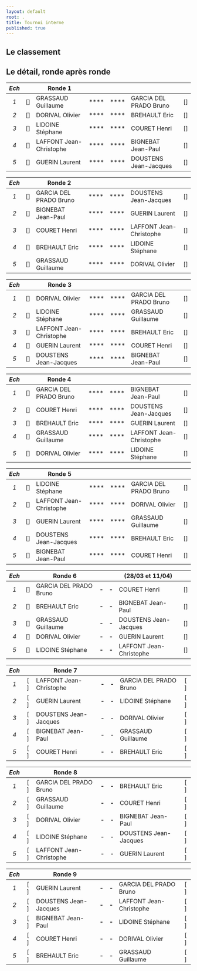 ```yaml
---
layout: default
root: .
title: Tournoi interne
published: true
---
```


## Le classement 

## Le détail, ronde après ronde

|*Ech*|     | **Ronde 1**        |     |     |                           |     |
|:-:|:---:| -------------------- |:---:|:---:| ------------------------- |:---:|
|*1*| [] | GRASSAUD Guillaume   |****|****| GARCIA DEL PRADO Bruno    | [] |
|*2*| [] | DORIVAL Olivier      |****|****| BREHAULT Eric             | [] |
|*3*| [] | LIDOINE Stéphane     |****|****| COURET Henri          | [] |
|*4*| [] | LAFFONT Jean-Christophe |****|****| BIGNEBAT Jean-Paul     | [] |
|*5*| [] | GUERIN Laurent        |****|****| DOUSTENS Jean-Jacques    | [] |


|*Ech*|     | **Ronde 2**        |     |     |                           |     |
|:-:|:---:| -------------------- |:---:|:---:| ------------------------- |:---:|
|*1*| [] | GARCIA DEL PRADO Bruno  |****|****| DOUSTENS Jean-Jacques  | [] |
|*2*| [] | BIGNEBAT Jean-Paul   |****|****| GUERIN Laurent            | [] |
|*3*| [] | COURET Henri       |****|****| LAFFONT Jean-Christophe   | [] |
|*4*| [] | BREHAULT Eric        |****|****| LIDOINE Stéphane          |[]|
|*5*| [] | GRASSAUD Guillaume   |****|****| DORIVAL Olivier           | [] |

|*Ech*|     | **Ronde 3**        |     |     |                           |     |
|:-:|:---:| -------------------- |:---:|:---:| ------------------------- |:---:|
|*1*| [] | DORIVAL Olivier      |****|****| GARCIA DEL PRADO Bruno    | [] |
|*2*|[]| LIDOINE Stéphane     |****|****| GRASSAUD Guillaume        | [] |
|*3*| [] | LAFFONT Jean-Christophe  |****|****| BREHAULT Eric         | [] |
|*4*| [] | GUERIN Laurent           |****|****| COURET Henri          |[]|
|*5*| [] | DOUSTENS Jean-Jacques    |****|****| BIGNEBAT Jean-Paul    | [] |

|*Ech*|   | **Ronde 4**          |     |     |                           |     |
|:-:|:---:| -------------------- |:---:|:---:| ------------------------- |:---:|
|*1*| [] | GARCIA DEL PRADO Bruno |****|****| BIGNEBAT Jean-Paul      | [] |
|*2*|[]| COURET Henri           |****|****| DOUSTENS Jean-Jacques   | [] |
|*3*| [] | BREHAULT Eric          |****|****| GUERIN Laurent          | [] |
|*4*| [] | GRASSAUD Guillaume     |****|****| LAFFONT Jean-Christophe | [] |
|*5*| [] | DORIVAL Olivier        |****|****| LIDOINE Stéphane        |[]|

|*Ech*|   | **Ronde 5**             |     |     |                        |     |
|:-:|:---:| ----------------------- |:---:|:---:| ---------------------- |:---:|
|*1*| [] | LIDOINE Stéphane        |****|****| GARCIA DEL PRADO Bruno | [] |
|*2*| [] | LAFFONT Jean-Christophe |****|****| DORIVAL Olivier        | [] |
|*3*| [] | GUERIN Laurent          |****|****| GRASSAUD Guillaume     | [] |
|*4*| [] | DOUSTENS Jean-Jacques   |****|****| BREHAULT Eric          | [] |
|*5*| [] | BIGNEBAT Jean-Paul      |****|****| COURET Henri           | [] |

|*Ech*|   | **Ronde 6**          |     |     |  (28/03 et 11/04)         |     |
|:-:|:---:| -------------------- |:---:|:---:| ------------------------- |:---:|
|*1*| [] | GARCIA DEL PRADO Bruno    |**-**|**-**| COURET Henri         | [] |
|*2*| [] | BREHAULT Eric        |**-**|**-**| BIGNEBAT Jean-Paul        | [] |
|*3*| [] | GRASSAUD Guillaume   |**-**|**-**| DOUSTENS Jean-Jacques     | [] |
|*4*| [] | DORIVAL Olivier      |**-**|**-**| GUERIN Laurent            | [] |
|*5*| [] | LIDOINE Stéphane     |**-**|**-**| LAFFONT Jean-Christophe   | [] |

|*Ech*|   | **Ronde 7**          |     |     |                           |     |
|:-:|:---:| -------------------- |:---:|:---:| ------------------------- |:---:|
|*1*| [ ] | LAFFONT Jean-Christophe |**-**|**-**| GARCIA DEL PRADO Bruno | [ ] |
|*2*| [ ] | GUERIN Laurent          |**-**|**-**| LIDOINE Stéphane       | [ ] |
|*3*| [ ] | DOUSTENS Jean-Jacques   |**-**|**-**| DORIVAL Olivier        | [ ] |
|*4*| [ ] | BIGNEBAT Jean-Paul      |**-**|**-**| GRASSAUD Guillaume     | [ ] |
|*5*| [ ] | COURET Henri            |**-**|**-**| BREHAULT Eric          | [ ] |

|*Ech*|     | **Ronde 8**           |     |     |                        |     |
|:-:|:---:| ----------------------- |:---:|:---:| ---------------------- |:---:|
|*1*| [ ] | GARCIA DEL PRADO Bruno  |**-**|**-**| BREHAULT Eric          | [ ] |
|*2*| [ ] | GRASSAUD Guillaume      |**-**|**-**| COURET Henri           | [ ] |
|*3*| [ ] | DORIVAL Olivier         |**-**|**-**| BIGNEBAT Jean-Paul     | [ ] |
|*4*| [ ] | LIDOINE Stéphane        |**-**|**-**| DOUSTENS Jean-Jacques  | [ ] |
|*5*| [ ] | LAFFONT Jean-Christophe |**-**|**-**| GUERIN Laurent         | [ ] |

|*Ech*|   | **Ronde 9**            |     |     |                         |     |
|:-:|:---:| ---------------------- |:---:|:---:| ----------------------- |:---:|
|*1*| [ ] | GUERIN Laurent         |**-**|**-**| GARCIA DEL PRADO Bruno  | [ ] |
|*2*| [ ] | DOUSTENS Jean-Jacques  |**-**|**-**| LAFFONT Jean-Christophe | [ ] |
|*3*| [ ] | BIGNEBAT Jean-Paul     |**-**|**-**| LIDOINE Stéphane        | [ ] |
|*4*| [ ] | COURET Henri           |**-**|**-**| DORIVAL Olivier         | [ ] |
|*5*| [ ] | BREHAULT Eric          |**-**|**-**| GRASSAUD Guillaume      | [ ] |